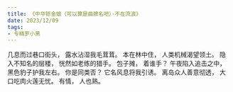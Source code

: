 ```yaml
---
title: 《中华铄金娘（可以算是曲牌名吧）·不在流浪》
date: 2023/12/09
tags:
- 专精罗小黑
---
```

几息而过巷口街头，
露水沾湿我毛茸茸。
本在林中住，
人类机械渴望领土。
隐入不知名的层楼，
恍然如老练的猎手。
包子摊，
着谁手？
午夜陷入追击之中，
黑色豹子护我左右。
你是同类否？
它名风息将我引诱。
离岛众人善意彻透，
大口吃肉火莲无忧。
有情，
人也熟。

